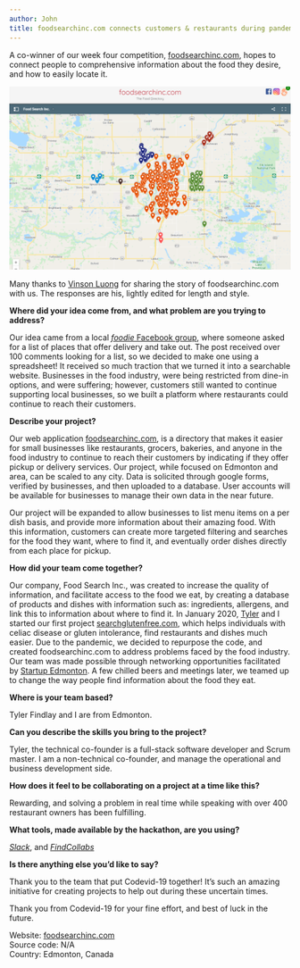 ```yaml
---
author: John
title: foodsearchinc.com connects customers & restaurants during pandemic
---
```


A co-winner of our week four competition, [foodsearchinc.com](https://foodsearchinc.com/), hopes to connect people to comprehensive information about the food they desire, and how to easily locate it. 

<img src="/images/blog/foodsearchinc.png" alt="Get Cleard" style="max-width: 100%;">

Many thanks to [Vinson Luong]( https://www.linkedin.com/in/vinson-luong-b4682662/) for sharing the story of foodsearchinc.com with us.  The responses are his, lightly edited for length and style.

**Where did your idea come from, and what problem are you trying to address?**

Our idea came from a local [*foodie* Facebook group](https://www.facebook.com/groups/977923858951688/), where someone asked for a list of places that offer delivery and take out. The post received over 100 comments looking for a list, so we decided to make one using a spreadsheet! It received so much traction that we turned it into a searchable website. Businesses in the food industry, were being restricted from dine-in options, and were suffering; however, customers still wanted to continue supporting local businesses, so we built a platform where restaurants could continue to reach their customers.

**Describe your project?**

Our web application [foodsearchinc.com](https://foodsearchinc.com/), is a directory that makes it easier for small businesses like restaurants, grocers, bakeries, and anyone in the food industry to continue to reach their customers by indicating if they offer pickup or delivery services. Our project, while focused on Edmonton and area, can be scaled to any city. Data is solicited through google forms, verified by businesses,  and then uploaded to a database. User accounts will be available for businesses to manage their own data in the near future.

 Our project will be expanded to allow businesses to list menu items on a per dish basis, and provide more information about their amazing food. With this information, customers can create more targeted filtering and searches for the food they want, where to find it, and eventually order dishes directly from each place for pickup.
  
**How did your team come together?**

Our company, Food Search Inc., was created to increase the quality of information, and facilitate access to the food we eat, by creating a database of products and dishes with information such as:  ingredients, allergens, and link this to information about where to find it. In January 2020, [Tyler](https://www.linkedin.com/in/tylerfindlay/) and I started our first project [searchglutenfree.com](https://searchglutenfree.com/), which helps individuals with celiac disease or gluten intolerance, find restaurants and dishes much easier. Due to the pandemic, we decided to repurpose the code, and created foodsearchinc.com to address problems faced by the food industry. Our team was made possible through networking opportunities facilitated by [Startup Edmonton](https://www.startupedmonton.com/ ). A few chilled beers and meetings later, we teamed up to change the way people find information about the food they eat.

**Where is your team based?**

Tyler Findlay and I are from Edmonton.

**Can you describe the skills you bring to the project?**

Tyler, the technical co-founder is a full-stack software developer and Scrum master. I am a non-technical co-founder, and manage the operational and business development side.

**How does it feel to be collaborating on a project at a time like this?**

Rewarding, and solving a problem in real time while speaking with over 400 restaurant owners has been fulfilling. 

**What tools, made available by the  hackathon, are you using?**

[*Slack*](https://app.slack.com/client/TV5MXDY8Z/D012J7RHR7A), and [*FindCollabs*](https://findcollabs.com/hackathon/codevid-19-isp21fkqtjupchx7kjed)

**Is there anything else you’d like to say?**

Thank you to the team that put Codevid-19 together! It’s such an amazing initiative for creating projects to help out during these uncertain times.

Thank you from Codevid-19 for your fine effort, and best of luck in the future.

Website: [foodsearchinc.com](https://foodsearchinc.com/)<br>
Source code: N/A<br>
Country: Edmonton, Canada
